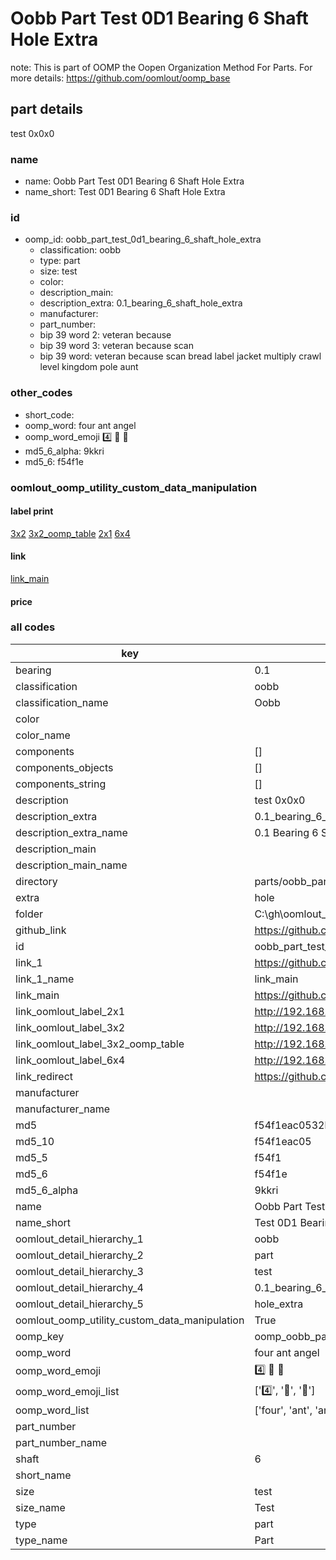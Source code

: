 # Oobb Part Test 0D1 Bearing 6 Shaft Hole Extra  

note: This is part of OOMP the Oopen Organization Method For Parts. For more details: https://github.com/oomlout/oomp_base

##  part details
  



test 0x0x0



### name
* name: Oobb Part Test 0D1 Bearing 6 Shaft Hole Extra
* name_short: Test 0D1 Bearing 6 Shaft Hole Extra
### id
* oomp_id: oobb_part_test_0d1_bearing_6_shaft_hole_extra
  * classification: oobb
  * type: part
  * size: test
  * color: 
  * description_main: 
  * description_extra: 0.1_bearing_6_shaft_hole_extra
  * manufacturer: 
  * part_number: 
  * bip 39 word 2: veteran because
  * bip 39 word 3: veteran because scan
  * bip 39 word: veteran because scan bread label jacket multiply crawl level kingdom pole aunt

### other_codes
* short_code: 
* oomp_word: four ant angel
* oomp_word_emoji :four: :ant: :angel:
* md5_6_alpha: 9kkri
* md5_6: f54f1e






### oomlout_oomp_utility_custom_data_manipulation
#### label print
[3x2](http://192.168.1.245:1112/?label=oomp%209kkri)
[3x2_oomp_table](http://192.168.1.108:1112/?label=oomp%209kkri)
[2x1](http://192.168.1.242:1112/?label=oomp%209kkri)
[6x4](http://192.168.1.55:1112/?label=oomp%209kkri)    

#### link

[link_main](https://github.com/oomlout/oomlout_oobb_version_4_generated_parts/tree/main/navigation_oomp/oobb/part/test//0.1_bearing_6_shaft_hole_extra/part)                              

#### price







### all codes 
| key | value |  
| --- | --- |  
| bearing | 0.1 |  
| classification | oobb |  
| classification_name | Oobb |  
| color |  |  
| color_name |  |  
| components | [] |  
| components_objects | [] |  
| components_string | [] |  
| description | test 0x0x0 |  
| description_extra | 0.1_bearing_6_shaft_hole_extra |  
| description_extra_name | 0.1 Bearing 6 Shaft Hole Extra |  
| description_main |  |  
| description_main_name |  |  
| directory | parts/oobb_part_test_0d1_bearing_6_shaft_hole_extra |  
| extra | hole |  
| folder | C:\gh\oomlout_oobb_version_4_generated_parts\parts\oobb_part_test_0d1_bearing_6_shaft_hole_extra |  
| github_link | https://github.com/oomlout/oomlout_oomp_part_src/tree/main/parts/oobb_part_test_0d1_bearing_6_shaft_hole_extra |  
| id | oobb_part_test_0d1_bearing_6_shaft_hole_extra |  
| link_1 | https://github.com/oomlout/oomlout_oobb_version_4_generated_parts/tree/main/navigation_oomp/oobb/part/test//0.1_bearing_6_shaft_hole_extra/part |  
| link_1_name | link_main |  
| link_main | https://github.com/oomlout/oomlout_oobb_version_4_generated_parts/tree/main/navigation_oomp/oobb/part/test//0.1_bearing_6_shaft_hole_extra/part |  
| link_oomlout_label_2x1 | http://192.168.1.242:1112/?label=oomp%209kkri |  
| link_oomlout_label_3x2 | http://192.168.1.245:1112/?label=oomp%209kkri |  
| link_oomlout_label_3x2_oomp_table | http://192.168.1.108:1112/?label=oomp%209kkri |  
| link_oomlout_label_6x4 | http://192.168.1.55:1112/?label=oomp%209kkri |  
| link_redirect | https://github.com/oomlout/oomlout_oobb_version_4_generated_parts/tree/main/parts/oobb_test_0d1_ex_hole_sh_6 |  
| manufacturer |  |  
| manufacturer_name |  |  
| md5 | f54f1eac0532b22ddc3e11b78044f799 |  
| md5_10 | f54f1eac05 |  
| md5_5 | f54f1 |  
| md5_6 | f54f1e |  
| md5_6_alpha | 9kkri |  
| name | Oobb Part Test 0D1 Bearing 6 Shaft Hole Extra |  
| name_short | Test 0D1 Bearing 6 Shaft Hole Extra |  
| oomlout_detail_hierarchy_1 | oobb |  
| oomlout_detail_hierarchy_2 | part |  
| oomlout_detail_hierarchy_3 | test |  
| oomlout_detail_hierarchy_4 | 0.1_bearing_6_shaft |  
| oomlout_detail_hierarchy_5 | hole_extra |  
| oomlout_oomp_utility_custom_data_manipulation | True |  
| oomp_key | oomp_oobb_part_test_0d1_bearing_6_shaft_hole_extra |  
| oomp_word | four ant angel |  
| oomp_word_emoji | :four: :ant: :angel: |  
| oomp_word_emoji_list | [':four:', ':ant:', ':angel:'] |  
| oomp_word_list | ['four', 'ant', 'angel'] |  
| part_number |  |  
| part_number_name |  |  
| shaft | 6 |  
| short_name |  |  
| size | test |  
| size_name | Test |  
| type | part |  
| type_name | Part |  
